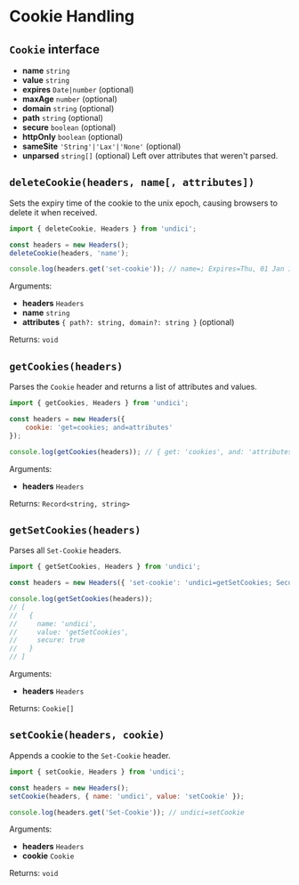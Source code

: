 # Cookie Handling

## `Cookie` interface

-   **name** `string`
-   **value** `string`
-   **expires** `Date|number` (optional)
-   **maxAge** `number` (optional)
-   **domain** `string` (optional)
-   **path** `string` (optional)
-   **secure** `boolean` (optional)
-   **httpOnly** `boolean` (optional)
-   **sameSite** `'String'|'Lax'|'None'` (optional)
-   **unparsed** `string[]` (optional) Left over attributes that weren't parsed.

## `deleteCookie(headers, name[, attributes])`

Sets the expiry time of the cookie to the unix epoch, causing browsers to delete it when received.

```js
import { deleteCookie, Headers } from 'undici';

const headers = new Headers();
deleteCookie(headers, 'name');

console.log(headers.get('set-cookie')); // name=; Expires=Thu, 01 Jan 1970 00:00:00 GMT
```

Arguments:

-   **headers** `Headers`
-   **name** `string`
-   **attributes** `{ path?: string, domain?: string }` (optional)

Returns: `void`

## `getCookies(headers)`

Parses the `Cookie` header and returns a list of attributes and values.

```js
import { getCookies, Headers } from 'undici';

const headers = new Headers({
    cookie: 'get=cookies; and=attributes'
});

console.log(getCookies(headers)); // { get: 'cookies', and: 'attributes' }
```

Arguments:

-   **headers** `Headers`

Returns: `Record<string, string>`

## `getSetCookies(headers)`

Parses all `Set-Cookie` headers.

```js
import { getSetCookies, Headers } from 'undici';

const headers = new Headers({ 'set-cookie': 'undici=getSetCookies; Secure' });

console.log(getSetCookies(headers));
// [
//   {
//     name: 'undici',
//     value: 'getSetCookies',
//     secure: true
//   }
// ]
```

Arguments:

-   **headers** `Headers`

Returns: `Cookie[]`

## `setCookie(headers, cookie)`

Appends a cookie to the `Set-Cookie` header.

```js
import { setCookie, Headers } from 'undici';

const headers = new Headers();
setCookie(headers, { name: 'undici', value: 'setCookie' });

console.log(headers.get('Set-Cookie')); // undici=setCookie
```

Arguments:

-   **headers** `Headers`
-   **cookie** `Cookie`

Returns: `void`
